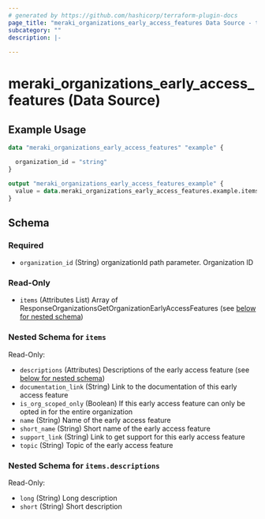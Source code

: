 ```yaml
---
# generated by https://github.com/hashicorp/terraform-plugin-docs
page_title: "meraki_organizations_early_access_features Data Source - terraform-provider-meraki"
subcategory: ""
description: |-
  
---
```


# meraki_organizations_early_access_features (Data Source)



## Example Usage

```terraform
data "meraki_organizations_early_access_features" "example" {

  organization_id = "string"
}

output "meraki_organizations_early_access_features_example" {
  value = data.meraki_organizations_early_access_features.example.items
}
```

<!-- schema generated by tfplugindocs -->
## Schema

### Required

- `organization_id` (String) organizationId path parameter. Organization ID

### Read-Only

- `items` (Attributes List) Array of ResponseOrganizationsGetOrganizationEarlyAccessFeatures (see [below for nested schema](#nestedatt--items))

<a id="nestedatt--items"></a>
### Nested Schema for `items`

Read-Only:

- `descriptions` (Attributes) Descriptions of the early access feature (see [below for nested schema](#nestedatt--items--descriptions))
- `documentation_link` (String) Link to the documentation of this early access feature
- `is_org_scoped_only` (Boolean) If this early access feature can only be opted in for the entire organization
- `name` (String) Name of the early access feature
- `short_name` (String) Short name of the early access feature
- `support_link` (String) Link to get support for this early access feature
- `topic` (String) Topic of the early access feature

<a id="nestedatt--items--descriptions"></a>
### Nested Schema for `items.descriptions`

Read-Only:

- `long` (String) Long description
- `short` (String) Short description
